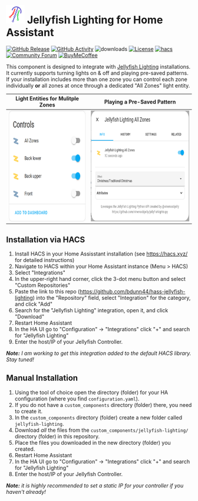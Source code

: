 # <img src=".github/images/jellyfish-icon.png" alt="Jellyfish Lighting icon" height="50px"> Jellyfish Lighting for Home Assistant

[![GitHub Release][releases-badge]][releases]
[![GitHub Activity][commits-badge]][commits]
![downloads][downloads-badge]
[![License][license-badge]](LICENSE)
[![hacs][hacsbadge]][hacs]
[![Community Forum][forum-badge]][forum]
[![BuyMeCoffee][buymecoffee-badge]][buymecoffee]

This component is designed to integrate with [Jellyfish Lighting][jellyfish-lighting] installations. It currently supports turning lights on & off and playing pre-saved patterns. If your installation includes more than one zone you can control each zone individually **or** all zones at once through a dedicated "All Zones" light entity.

| Light Entities for Mulitple Zones | Playing a Pre-Saved Pattern |
| :-------------------------------: | :-------------------------: |
|<img src=".github/images/example_zones.png" alt="Example Zone Entities" height="300px"/>|<img src=".github/images/example_play_pattern.png" alt="Example of Playing a Pre-Saved Pattern" height="300px"/>|

## Installation via HACS

1. Install HACS in your Home Assisstant installation (see https://hacs.xyz/ for detailed instructions)
1. Navigate to HACS within your Home Assistant instance (Menu > HACS)
1. Select "Integrations"
1. In the upper-right hand corner, click the 3-dot menu button and select "Custom Repositories"
1. Paste the link to this repo (https://github.com/bdunn44/hass-jellyfish-lighting) into the "Repository" field, select "Integration" for the category, and click "Add"
1. Search for the "Jellyfish Lighting" integration, open it, and click "Download"
1. Restart Home Assistant
1. In the HA UI go to "Configuration" -> "Integrations" click "+" and search for "Jellyfish Lighting"
1. Enter the host/IP of your Jellyfish Controller.

_**Note:** I am working to get this integration added to the default HACS library. Stay tuned!_

## Manual Installation

1. Using the tool of choice open the directory (folder) for your HA configuration (where you find `configuration.yaml`).
1. If you do not have a `custom_components` directory (folder) there, you need to create it.
1. In the `custom_components` directory (folder) create a new folder called `jellyfish-lighting`.
1. Download _all_ the files from the `custom_components/jellyfish-lighting/` directory (folder) in this repository.
1. Place the files you downloaded in the new directory (folder) you created.
1. Restart Home Assistant
1. In the HA UI go to "Configuration" -> "Integrations" click "+" and search for "Jellyfish Lighting"
1. Enter the host/IP of your Jellyfish Controller.

_**Note:** it is highly recommended to set a static IP for your controller if you haven't already!_

[jellyfish-lighting]: https://jellyfishlighting.com/
[commits-badge]: https://img.shields.io/github/commit-activity/y/bdunn44/hass-jellyfish-lighting?style=flat-square
[commits]: https://github.com/bdunn44/hass-jellyfish-lighting/commits/master
[releases]: https://github.com/bdunn44/hass-jellyfish-lighting/releases
[downloads-badge]: https://img.shields.io/github/downloads/bdunn44/hass-jellyfish-lighting/total?style=flat-square
[hacs]: https://hacs.xyz/docs/faq/custom_repositories/
[hacsbadge]: https://img.shields.io/badge/HACS-Custom-orange?style=flat-square
[forum-badge]: https://img.shields.io/badge/community-forum-yellow.svg?style=flat-square
[forum]: https://community.home-assistant.io/
[license-badge]: https://img.shields.io/github/license/bdunn44/hass-jellyfish-lighting?style=flat-square
[releases-badge]: https://img.shields.io/github/v/release/bdunn44/hass-jellyfish-lighting?include_prereleases&style=flat-square
[buymecoffee]: https://www.buymeacoffee.com/bdunn44
[buymecoffee-badge]: https://img.shields.io/badge/buy%20me%20a%20coffee-donate-yellow.svg?style=flat-square

[example-zones]: example_zones.png
[example-play-pattern]: example_play_pattern.png
